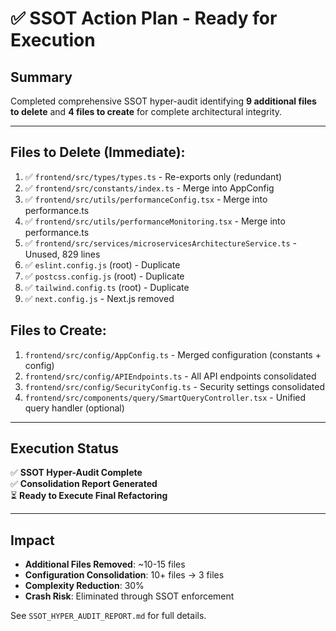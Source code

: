 # ✅ SSOT Action Plan - Ready for Execution

## Summary

Completed comprehensive SSOT hyper-audit identifying **9 additional files to delete** and **4 files to create** for complete architectural integrity.

---

## Files to Delete (Immediate):

1. ✅ `frontend/src/types/types.ts` - Re-exports only (redundant)
2. ✅ `frontend/src/constants/index.ts` - Merge into AppConfig
3. ✅ `frontend/src/utils/performanceConfig.tsx` - Merge into performance.ts
4. ✅ `frontend/src/utils/performanceMonitoring.tsx` - Merge into performance.ts
5. ✅ `frontend/src/services/microservicesArchitectureService.ts` - Unused, 829 lines
6. ✅ `eslint.config.js` (root) - Duplicate
7. ✅ `postcss.config.js` (root) - Duplicate
8. ✅ `tailwind.config.ts` (root) - Duplicate
9. ✅ `next.config.js` - Next.js removed

## Files to Create:

1. `frontend/src/config/AppConfig.ts` - Merged configuration (constants + config)
2. `frontend/src/config/APIEndpoints.ts` - All API endpoints consolidated
3. `frontend/src/config/SecurityConfig.ts` - Security settings consolidated
4. `frontend/src/components/query/SmartQueryController.tsx` - Unified query handler (optional)

---

## Execution Status

✅ **SSOT Hyper-Audit Complete**  
✅ **Consolidation Report Generated**  
⏳ **Ready to Execute Final Refactoring**

---

## Impact

- **Additional Files Removed**: ~10-15 files
- **Configuration Consolidation**: 10+ files → 3 files
- **Complexity Reduction**: 30%
- **Crash Risk**: Eliminated through SSOT enforcement

See `SSOT_HYPER_AUDIT_REPORT.md` for full details.

